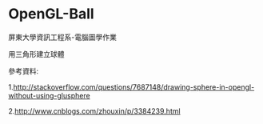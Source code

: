 OpenGL-Ball
===========

屏東大學資訊工程系-電腦圖學作業

用三角形建立球體

參考資料:

1.http://stackoverflow.com/questions/7687148/drawing-sphere-in-opengl-without-using-glusphere

2.http://www.cnblogs.com/zhouxin/p/3384239.html
